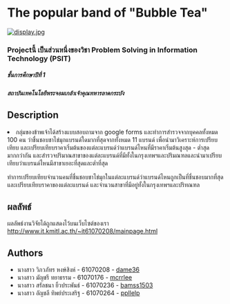 # The popular band of "Bubble Tea"
[![display.jpg](https://i.postimg.cc/h4QHLDn8/display.jpg)](https://postimg.cc/V51G1cd5)

### Projectนี้ เป็นส่วนหนึ่งของวิชา Problem Solving in Information Technology (PSIT)
##### ชั้นการศึกษาปีที่ 1
##### สถาบันเทคโนโลยีพระจอมเกล้าเจ้าคุณทหารลาดกระบัง



## Description
<li>กลุ่มของข้าพเจ้าได้สร้างแบบสอบถามจาก google forms และทำการสำรวจจากบุคคลทั้งหมด 100 คน ว่าชื่นชอบชาไข่มุกแบรนด์ใดมากที่สุดจากทั้งหมด 11 แบรนด์ เพื่อนำมาวิเคราะห์การเปรียบเทียบ และเปรียบเทียบราคาเริ่มต้นของแต่ละแบรนด์ว่าแบรนด์ไหนที่มีราคาเริ่มต้นสูงสุด - ต่ำสุด มากกว่ากัน และสำรวจปริมาณสาขาของแต่ละแบรนด์ที่มีทั้งในกรุงเทพฯและปริมณฑลและนำมาเปรียบเทียบว่าแบรนด์ไหนมีสาขาเยอะที่สุดและต่ำที่สุด
  
  ทำการเปรียบเทียบจำนวนคนที่ชื่นชอบชาไข่มุกในแต่ละแบรนด์ว่าแบรนด์ไหนถูกเป็นที่ชื่นชอบมากที่สุด และเปรียบเทียบราคาของแต่ละแบรนด์ และจำนวนสาขาที่มีอยู่ทั้งในกรุงเทพฯและปริทณฑล</li>

## ผลลัพธ์
ผลลัพธ์งานวิจัยได้ถูกแสดงไว้บนเว็บไซต์ของเรา http://www.it.kmitl.ac.th/~it61070208/mainpage.html

## Authors
* นางสาว วิภวภัทร หงษ์สิงห์ - 61070208 - [dame36](https://github.com/dame36)
* นางสาว มัญชรี ทยาธรรม - 61070176 - [mcrrlee](https://github.com/mcrrlee)
* นางสาว สรัลชนา ยิ้วประพันธ์ - 61070236 - [bamss1503](https://github.com/bamss1503)
* นางสาว อัญชลี ทิพย์ประเสริฐ - 61070264 - [ppllelp](https://github.com/ppllelp)

